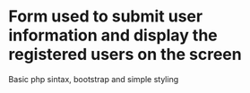 # Form used to submit user information and display the registered users on the screen
Basic php sintax, bootstrap and simple styling